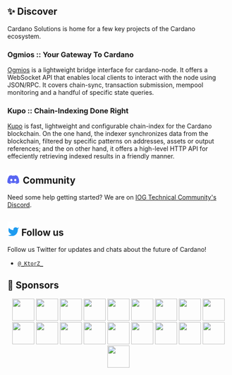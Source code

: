 ## ✨ Discover

Cardano Solutions is home for a few key projects of the Cardano ecosystem.

### Ogmios :: Your Gateway To Cardano

[Ogmios](https://github.com/cardanosolutions/ogmios) is a lightweight bridge interface for cardano-node. It offers a WebSocket API that enables local clients to interact with the node using JSON/RPC. It covers chain-sync, transaction submission, mempool monitoring and a handful of specific state queries.

### Kupo :: Chain-Indexing Done Right

[Kupo](https://github.com/cardanosolutions/kupo) is fast, lightweight and configurable chain-index for the Cardano blockchain. On the one hand, the indexer synchronizes data from the blockchain, filtered by specific patterns on addresses, assets or output references; and the on other hand, it offers a high-level HTTP API for effeciently retrieving indexed results in a friendly manner.

## <img src="https://raw.githubusercontent.com/CardanoSolutions/ogmios/master/.github/discord.svg" height="24" /> Community

Need some help getting started? We are on [IOG Technical Community's Discord](https://discord.gg/ZeyDn65t5v).

## <img src="https://raw.githubusercontent.com/CardanoSolutions/ogmios/master/.github/twitter.svg" height="32" /> Follow us

Follow us Twitter for updates and chats about the future of Cardano!

- [`@_KtorZ_`](https://twitter.com/_KtorZ_)

## 💖 Sponsors

<p align="center">
  <a href="https://rraayy.com/"><img src="https://avatars.githubusercontent.com/u/65092852?s=50&v=4" width=50 height=50 /></a>
  <a href="https://sundaeswap.finance/"><img src="https://avatars.githubusercontent.com/u/83610786?s=50&v=4" width=50 height=50 /></a>
  <a href="https://github.com/savaki"><img src="https://avatars.githubusercontent.com/u/108710?s=50&v=4" width=50 height=50 /></a>
  <a href="https://blockfrost.io/"><img src="https://avatars.githubusercontent.com/u/70073210?s=50&v=4" width=50 height=50 /></a>
  <a href="https://jpeg.store/"><img src="https://avatars.githubusercontent.com/u/98781883?s=50&v=4" width=50 height=50 /></a>
  <a href="https://github.com/cffls"><img src="https://avatars.githubusercontent.com/u/48079971?s=50&v=4" width=50 height=50 /></a>
  <a href="https://github.com/Supersoloo"><img src="https://avatars.githubusercontent.com/u/121493964?s=50&v=4" width=50 height=50 /></a>
  <a href="https://github.com/OneDeuxTriSeiGo"><img src="https://avatars.githubusercontent.com/u/9424043?s=50&v=4" width=50 height=50 /></a>
  <a href="https://github.com/minswap"><img src="https://avatars.githubusercontent.com/u/80548193?s=50&v=4" width=50 height=50 /></a>
  <a href="https://github.com/Quantumplation"><img src="https://avatars.githubusercontent.com/u/49870?v=4" width=50 height=50 /></a>
  <a href="https://github.com/codybutz"><img src="https://avatars.githubusercontent.com/u/3670430?s=50&v=4" width=50 height=50 /></a>
  <a href="https://github.com/scarmuega"><img src="https://avatars.githubusercontent.com/u/653886?s=50&v=4" width=50 height=50 /></a>
  <a href="https://github.com/teiki-network"><img src="https://avatars.githubusercontent.com/u/118675270?s=50&v=4" width=50 height=50 /></a>
  <a href="https://github.com/mrbrinker"><img src="https://avatars.githubusercontent.com/u/41247403?s=50&v=4" width=50 height=50 /></a>
  <a href="https://github.com/sacrelege"><img src="https://avatars.githubusercontent.com/u/7289595?v=4" width=50 height=50 /></a>
  <a href="https://ccvault.io/"><img src="https://avatars.githubusercontent.com/u/86010408?s=50&v=4" width=50 height=50 /></a>
  <a href="https://github.com/artemwright"><img src="https://avatars.githubusercontent.com/u/83517471?s=50&v=4" width=50 height=50 /></a>
  <a href="https://github.com/kayandra"><img src="https://avatars.githubusercontent.com/u/5002506?s=50&v=4" width=50 height=50 /></a>
  <a href="https://github.com/tapiocapool"><img src="https://avatars.githubusercontent.com/u/80033713?s=50&v=4" width=50 height=50 /></a>
</p>
